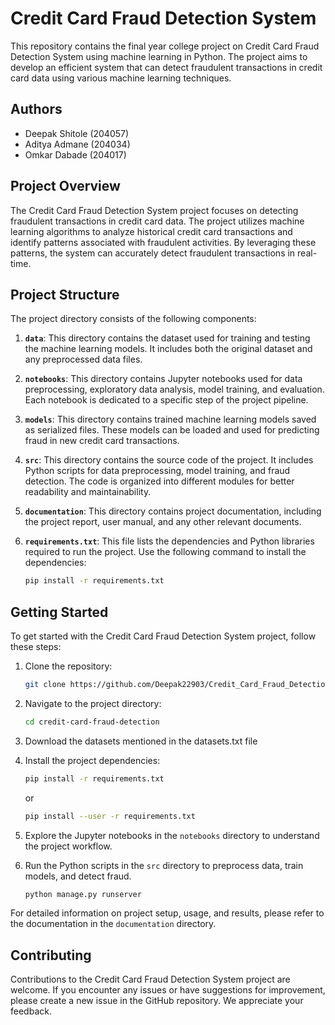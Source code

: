 # Credit Card Fraud Detection System

This repository contains the final year college project on Credit Card Fraud Detection System using machine learning in Python. The project aims to develop an efficient system that can detect fraudulent transactions in credit card data using various machine learning techniques.

## Authors

- Deepak Shitole (204057)
- Aditya Admane (204034)
- Omkar Dabade (204017)

## Project Overview

The Credit Card Fraud Detection System project focuses on detecting fraudulent transactions in credit card data. The project utilizes machine learning algorithms to analyze historical credit card transactions and identify patterns associated with fraudulent activities. By leveraging these patterns, the system can accurately detect fraudulent transactions in real-time.

## Project Structure

The project directory consists of the following components:

1. **`data`**: This directory contains the dataset used for training and testing the machine learning models. It includes both the original dataset and any preprocessed data files.

2. **`notebooks`**: This directory contains Jupyter notebooks used for data preprocessing, exploratory data analysis, model training, and evaluation. Each notebook is dedicated to a specific step of the project pipeline.

3. **`models`**: This directory contains trained machine learning models saved as serialized files. These models can be loaded and used for predicting fraud in new credit card transactions.

4. **`src`**: This directory contains the source code of the project. It includes Python scripts for data preprocessing, model training, and fraud detection. The code is organized into different modules for better readability and maintainability.

5. **`documentation`**: This directory contains project documentation, including the project report, user manual, and any other relevant documents.

6. **`requirements.txt`**: This file lists the dependencies and Python libraries required to run the project. Use the following command to install the dependencies:

   ```bash
   pip install -r requirements.txt
   ```

## Getting Started

To get started with the Credit Card Fraud Detection System project, follow these steps:

1. Clone the repository:

   ```bash
   git clone https://github.com/Deepak22903/Credit_Card_Fraud_Detection_System_Final
   ```

2. Navigate to the project directory:

   ```bash
   cd credit-card-fraud-detection
   ```
3. Download the datasets mentioned in the datasets.txt file

4. Install the project dependencies:

   ```bash
   pip install -r requirements.txt
   ```
   or
   ```bash
   pip install --user -r requirements.txt
   ```

5. Explore the Jupyter notebooks in the `notebooks` directory to understand the project workflow.

6. Run the Python scripts in the `src` directory to preprocess data, train models, and detect fraud.

   ```bash
   python manage.py runserver
   ```

For detailed information on project setup, usage, and results, please refer to the documentation in the `documentation` directory.

## Contributing

Contributions to the Credit Card Fraud Detection System project are welcome. If you encounter any issues or have suggestions for improvement, please create a new issue in the GitHub repository. We appreciate your feedback.



